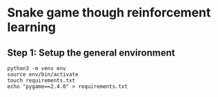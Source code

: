 # Snake game though reinforcement learning

## Step 1: Setup the general environment

```shell
python3 -m venv env
source env/bin/activate
touch requirements.txt
echo "pygame==2.4.0" > requirements.txt


```
